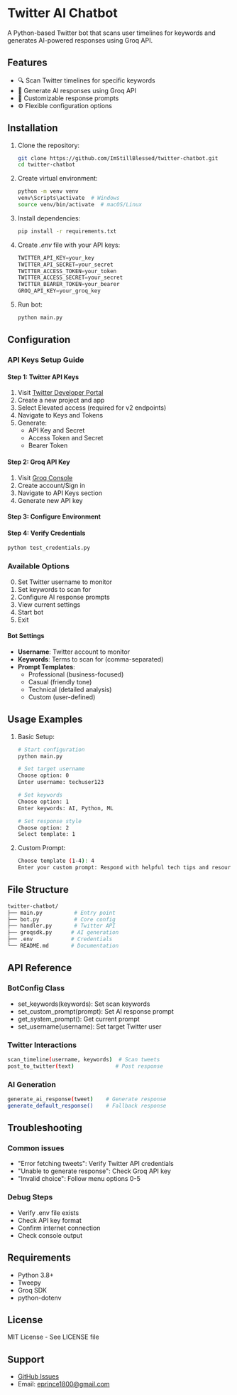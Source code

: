 # Twitter AI Chatbot

A Python-based Twitter bot that scans user timelines for keywords and generates AI-powered responses using Groq API.

## Features

- 🔍 Scan Twitter timelines for specific keywords
- 🤖 Generate AI responses using Groq API
- 🎯 Customizable response prompts
- ⚙️ Flexible configuration options

## Installation

1. Clone the repository:

    ```bash
    git clone https://github.com/ImStillBlessed/twitter-chatbot.git
    cd twitter-chatbot
    ```

2. Create virtual environment:

    ```bash
    python -m venv venv
    venv\Scripts\activate  # Windows
    source venv/bin/activate  # macOS/Linux
    ```

3. Install dependencies:

    ```bash
    pip install -r requirements.txt
    ```

4. Create *.env* file with your API keys:

    ```js
    TWITTER_API_KEY=your_key
    TWITTER_API_SECRET=your_secret
    TWITTER_ACCESS_TOKEN=your_token
    TWITTER_ACCESS_SECRET=your_secret
    TWITTER_BEARER_TOKEN=your_bearer
    GROQ_API_KEY=your_groq_key
    ```

5. Run bot:

    ```bash
    python main.py
    ```

## Configuration

### API Keys Setup Guide

#### Step 1: Twitter API Keys

1. Visit [Twitter Developer Portal](https://developer.x.com/)
2. Create a new project and app
3. Select Elevated access (required for v2 endpoints)
4. Navigate to Keys and Tokens
5. Generate:
    - API Key and Secret
    - Access Token and Secret
    - Bearer Token

#### Step 2: Groq API Key

1. Visit [Groq Console](https://console.groq.com/)
2. Create account/Sign in
3. Navigate to API Keys section
4. Generate new API key

#### Step 3: Configure Environment

#### Step 4: Verify Credentials

```bash
python test_credentials.py
```

### Available Options

0. Set Twitter username to monitor
1. Set keywords to scan for
2. Configure AI response prompts
3. View current settings
4. Start bot
5. Exit

#### Bot Settings

- **Username**: Twitter account to monitor
- **Keywords**: Terms to scan for (comma-separated)
- **Prompt Templates**:
  - Professional (business-focused)
  - Casual (friendly tone)
  - Technical (detailed analysis)
  - Custom (user-defined)

## Usage Examples

1. Basic Setup:

    ```bash
    # Start configuration
    python main.py

    # Set target username
    Choose option: 0
    Enter username: techuser123

    # Set keywords
    Choose option: 1
    Enter keywords: AI, Python, ML

    # Set response style
    Choose option: 2
    Select template: 1
    ```

2. Custom Prompt:

    ```bash
    Choose template (1-4): 4
    Enter your custom prompt: Respond with helpful tech tips and resources
    ```

## File Structure

```bash
twitter-chatbot/
├── main.py          # Entry point
├── bot.py           # Core config
├── handler.py       # Twitter API
├── groqsdk.py      # AI generation
├── .env            # Credentials
└── README.md       # Documentation
```

## API Reference

### BotConfig Class

- set_keywords(keywords): Set scan keywords
- set_custom_prompt(prompt): Set AI response prompt
- get_system_prompt(): Get current prompt
- set_username(username): Set target Twitter user

### Twitter Interactions

```bash
scan_timeline(username, keywords)  # Scan tweets
post_to_twitter(text)             # Post response
```

### AI Generation

```bash
generate_ai_response(tweet)    # Generate response
generate_default_response()    # Fallback response
```

## Troubleshooting

### Common issues

- "Error fetching tweets": Verify Twitter API credentials
- "Unable to generate response": Check Groq API key
- "Invalid choice": Follow menu options 0-5

### Debug Steps

- Verify .env file exists
- Check API key format
- Confirm internet connection
- Check console output

## Requirements

- Python 3.8+
- Tweepy
- Groq SDK
- python-dotenv

## License

MIT License - See LICENSE file

## Support

- [GitHub Issues](https://github.com/ImsBlessed/twitter-chatbot/issues)
- Email: <eprince1800@gmail.com>

